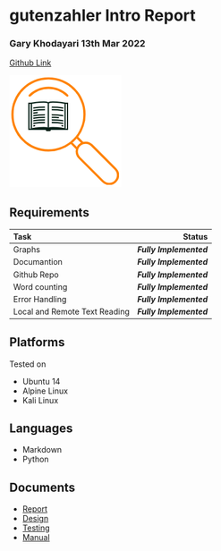 # gutenzahler Intro Report
### Gary Khodayari 13th Mar 2022

[Github Link](https://github.com/d0ntblink/gutenzahler)

![Logo](./../Extra/logo.png)

## Requirements

| Task | Status |
|:---------------|------------------------------------------------------:|
| Graphs | ***Fully Implemented*** |
| Documantion | ***Fully Implemented*** |
| Github Repo | ***Fully Implemented*** |
| Word counting | ***Fully Implemented*** |
| Error Handling | ***Fully Implemented*** |
| Local and Remote Text Reading | ***Fully Implemented*** |


## Platforms
Tested on
* Ubuntu 14
* Alpine Linux
* Kali Linux

## Languages
* Markdown
* Python

## Documents
* [Report](https://github.com/d0ntblink/gutenzahler/blob/master/Documents/intro.pdf)
* [Design](https://github.com/d0ntblink/gutenzahler/blob/master/Documents/design.pdf)
* [Testing](https://github.com/d0ntblink/gutenzahler/blob/master/Documents/testing.pdf)
* [Manual](https://github.com/d0ntblink/gutenzahler/blob/master/Documents/usermanual.pdf)